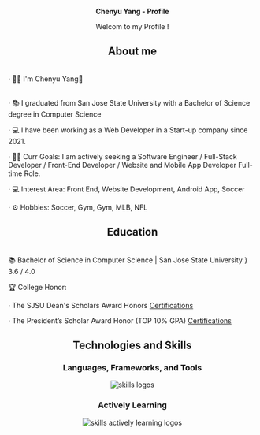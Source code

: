 <div align="center">
  <p><b> Chenyu Yang - Profile </b></p>
  <p>Welcom to my Profile !</p>
</div>

<div align="center">
  <h2> <strong> About </strong> me </h2>
  <br>
</div>

<div align="left">
· 👨‍💻 I'm Chenyu Yang👋 <br><br>

· 📚 I graduated from San Jose State University with a Bachelor of Science degree in Computer Science <br>

· 💻 I have been working as a Web Developer in a Start-up company since 2021. <br>

· 👩‍💻 Curr Goals: I am actively seeking a Software Engineer / Full-Stack Developer / Front-End Developer / Website and Mobile App Developer Full-time Role. <br>

· 💻 Interest Area: Front End, Website Development, Android App, Soccer <br>

· ⚙️ Hobbies: Soccer, Gym, Gym, MLB, NFL
</div>

<div align="center">
  <h2> <strong> Education </strong> </h2>
  <br>
</div>

<div align="left">
📚 Bachelor of Science in Computer Science | San Jose State University } 3.6 / 4.0 </p> <a href="http://chenresume.com/page/resume.html"> </a>

🏆 College Honor: <br>

· The SJSU Dean's Scholars Award Honors <a href="http://chenresume.com/Files/Chenyu_Yang_Dean's_Scholar.pdf"> Certifications </a> 

· The President’s Scholar Award Honor (TOP 10% GPA) <a href="http://chenresume.com/Files/Chenyu_Yang_President_Scholar.pdf"> Certifications </a> 
</div>

<div align="center">
  <h2> <strong> Technologies and Skills  </strong> </h2>
  
  <h3> <strong> Languages, Frameworks, and Tools </strong></h3>
  <img src="https://skillicons.dev/icons?i=java,html,css,cpp,js,ts,react,nodejs,nextjs,vuejs,redux,mongodb,webpack,vite,github," alt="skills logos" />
  <h3> <strong> Actively Learning </strong></h3>
  <img src="https://skillicons.dev/icons?i=aws,py,sass,jquery" alt="skills actively learning logos">
</div>

